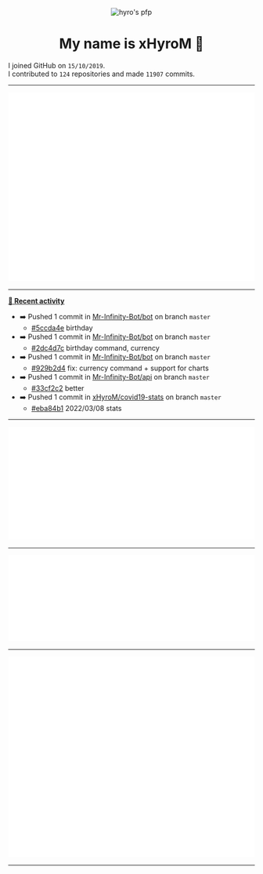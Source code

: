 <p align="center">
    <img src="https://avatars.githubusercontent.com/u/56601352" width="192" alt="hyro's pfp" />
    <h1 align="center">My name is xHyroM 👋</h1>
</p>

I joined GitHub on `15/10/2019`.  
I contributed to `124` repositories and made `11907` commits.  

___

<img src="https://github.com/xHyroM/xHyroM/blob/master/.cache/base.svg">

___

**[📰 Recent activity](https://github.com/xHyroM)**
* ➡️ Pushed 1 commit in [Mr-Infinity-Bot/bot](https://github.com/Mr-Infinity-Bot/bot) on branch `master`
  * [#5ccda4e](https://github.com/Mr-Infinity-Bot/bot/commit/5ccda4e) birthday
* ➡️ Pushed 1 commit in [Mr-Infinity-Bot/bot](https://github.com/Mr-Infinity-Bot/bot) on branch `master`
  * [#2dc4d7c](https://github.com/Mr-Infinity-Bot/bot/commit/2dc4d7c) birthday command, currency
* ➡️ Pushed 1 commit in [Mr-Infinity-Bot/bot](https://github.com/Mr-Infinity-Bot/bot) on branch `master`
  * [#929b2d4](https://github.com/Mr-Infinity-Bot/bot/commit/929b2d4) fix: currency command + support for charts
* ➡️ Pushed 1 commit in [Mr-Infinity-Bot/api](https://github.com/Mr-Infinity-Bot/api) on branch `master`
  * [#33cf2c2](https://github.com/Mr-Infinity-Bot/api/commit/33cf2c2) better
* ➡️ Pushed 1 commit in [xHyroM/covid19-stats](https://github.com/xHyroM/covid19-stats) on branch `master`
  * [#eba84b1](https://github.com/xHyroM/covid19-stats/commit/eba84b1) 2022/03/08 stats


___

<img src="https://github.com/xHyroM/xHyroM/blob/master/.cache/isocalendar.svg">

___

<img src="https://github.com/xHyroM/xHyroM/blob/master/.cache/languages.svg">

___

<img src="https://github.com/xHyroM/xHyroM/blob/master/.cache/achievements.svg">

___